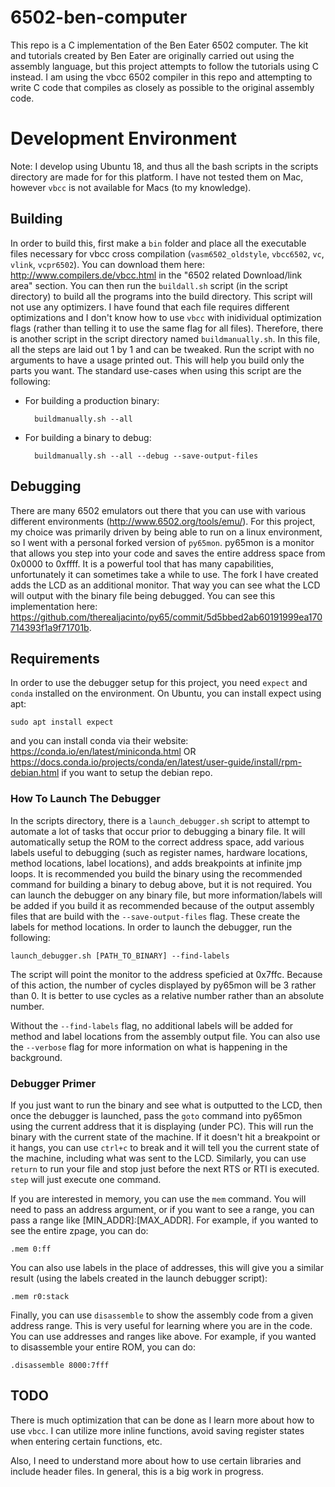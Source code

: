# 6502-ben-computer
This repo is a C implementation of the Ben Eater 6502 computer. The kit and tutorials created by Ben Eater are originally carried out using the assembly language, but this project attempts to follow the tutorials using C instead. I am using the vbcc 6502 compiler in this repo and attempting to write C code that compiles as closely as possible to the original assembly code.

# Development Environment
Note: I develop using Ubuntu 18, and thus all the bash scripts in the scripts directory are made for for this platform. I have not tested them on Mac, however `vbcc` is not available for Macs (to my knowledge).

## Building
In order to build this, first make a `bin` folder and place all the executable files necessary for vbcc cross compilation (`vasm6502_oldstyle`, `vbcc6502`, `vc`, `vlink`, `vcpr6502`). You can download them here: http://www.compilers.de/vbcc.html in the "6502 related Download/link area" section. You can then run the `buildall.sh` script (in the script directory) to build all the programs into the build directory. This script will not use any optimizers. I have found that each file requires different optimizations and I don't know how to use `vbcc` with inidividual optimization flags (rather than telling it to use the same flag for all files). Therefore, there is another script in the script directory named `buildmanually.sh`. In this file, all the steps are laid out 1 by 1 and can be tweaked. Run the script with no arguments to have a usage printed out. This will help you build only the parts you want. The standard use-cases when using this script are the following:
* For building a production binary:
    
        buildmanually.sh --all

* For building a binary to debug:

        buildmanually.sh --all --debug --save-output-files

## Debugging
There are many 6502 emulators out there that you can use with various different environments (http://www.6502.org/tools/emu/). For this project, my choice was primarily driven by being able to run on a linux environment, so I went with a personal forked version of `py65mon`. py65mon is a monitor that allows you step into your code and saves the entire address space from 0x0000 to 0xffff. It is a powerful tool that has many capabilities, unfortunately it can sometimes take a while to use. The fork I have created adds the LCD as an additional monitor. That way you can see what the LCD will output with the binary file being debugged. You can see this implementation here: https://github.com/therealjacinto/py65/commit/5d5bbed2ab60191999ea170714393f1a9f71701b.

## Requirements
In order to use the debugger setup for this project, you need `expect` and `conda` installed on the environment. On Ubuntu, you can install expect using apt:

    sudo apt install expect

and you can install conda via their website: https://conda.io/en/latest/miniconda.html OR https://docs.conda.io/projects/conda/en/latest/user-guide/install/rpm-debian.html if you want to setup the debian repo.

### How To Launch The Debugger
In the scripts directory, there is a `launch_debugger.sh` script to attempt to automate a lot of tasks that occur prior to debugging a binary file. It will automatically setup the ROM to the correct address space, add various labels useful to debugging (such as register names, hardware locations, method locations, label locations), and adds breakpoints at infinite jmp loops. It is recommended you build the binary using the recommended command for building a binary to debug above, but it is not required. You can launch the debugger on any binary file, but more information/labels will be added if you build it as recommended because of the output assembly files that are build with the `--save-output-files` flag. These create the labels for method locations. In order to launch the debugger, run the following:

    launch_debugger.sh [PATH_TO_BINARY] --find-labels

The script will point the monitor to the address speficied at 0x7ffc. Because of this action, the number of cycles displayed by py65mon will be 3 rather than 0. It is better to use cycles as a relative number rather than an absolute number.

Without the `--find-labels` flag, no additional labels will be added for method and label locations from the assembly output file. You can also use the `--verbose` flag for more information on what is happening in the background.

### Debugger Primer
If you just want to run the binary and see what is outputted to the LCD, then once the debugger is launched, pass the `goto` command into py65mon using the current address that it is displaying (under PC). This will run the binary with the current state of the machine. If it doesn't hit a breakpoint or it hangs, you can use `ctrl+c` to break and it will tell you the current state of the machine, including what was sent to the LCD. Similarly, you can use `return` to run your file and stop just before the next RTS or RTI is executed. `step` will just execute one command. 

If you are interested in memory, you can use the `mem` command. You will need to pass an address argument, or if you want to see a range, you can pass a range like [MIN_ADDR]:[MAX_ADDR]. For example, if you wanted to see the entire zpage, you can do:

    .mem 0:ff

You can also use labels in the place of addresses, this will give you a similar result (using the labels created in the launch debugger script):

    .mem r0:stack

Finally, you can use `disassemble` to show the assembly code from a given address range. This is very useful for learning where you are in the code. You can use addresses and ranges like above. For example, if you wanted to disassemble your entire ROM, you can do:

    .disassemble 8000:7fff

## TODO
There is much optimization that can be done as I learn more about how to use `vbcc`. I can utilize more inline functions, avoid saving register states when entering certain functions, etc.

Also, I need to understand more about how to use certain libraries and include header files. In general, this is a big work in progress.
